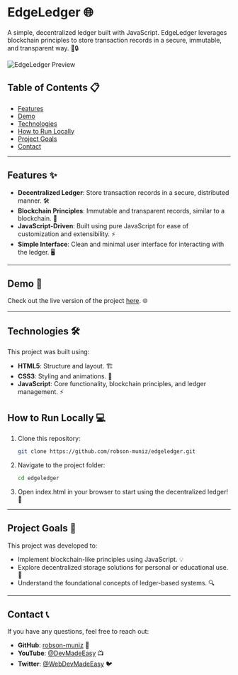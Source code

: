 # EdgeLedger 🌐

A simple, decentralized ledger built with JavaScript. EdgeLedger leverages blockchain principles to store transaction records in a secure, immutable, and transparent way. 🚀🔒

![EdgeLedger Preview](https://via.placeholder.com/800x400)

## Table of Contents 📋

- [Features](#features)
- [Demo](#demo)
- [Technologies](#technologies)
- [How to Run Locally](#how-to-run-locally)
- [Project Goals](#project-goals)
- [Contact](#contact)

---

## Features ✨

- **Decentralized Ledger**: Store transaction records in a secure, distributed manner. 🛠️
- **Blockchain Principles**: Immutable and transparent records, similar to a blockchain. 🔗
- **JavaScript-Driven**: Built using pure JavaScript for ease of customization and extensibility. ⚡
- **Simple Interface**: Clean and minimal user interface for interacting with the ledger. 🖥️

---

## Demo 🚀

Check out the live version of the project [here](https://robson-muniz.github.io/edgeledger/). 🌐

---

## Technologies 🛠️

This project was built using:

- **HTML5**: Structure and layout. 🏗️
- **CSS3**: Styling and animations. 🎨
- **JavaScript**: Core functionality, blockchain principles, and ledger management. ⚡




## How to Run Locally 💻

1. Clone this repository:
   ```bash
   git clone https://github.com/robson-muniz/edgeledger.git
2.	Navigate to the project folder:
    ```bash
    cd edgeledger
3.	Open index.html in your browser to start using the decentralized ledger! 📜

---

## Project Goals 🎯

This project was developed to:
- Implement blockchain-like principles using JavaScript. 💡
- Explore decentralized storage solutions for personal or educational use. 🏫
- Understand the foundational concepts of ledger-based systems. 🔍

---

## Contact 📞

If you have any questions, feel free to reach out:
- **GitHub**: [robson-muniz](https://github.com/robson-muniz) 🐙
- **YouTube**: [@DevMadeEasy](https://youtube.com/@DevMadeEasy) 📺
- **Twitter**: [@WebDevMadeEasy](https://x.com/WebDevMadeEasy) 🐦
